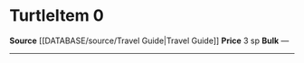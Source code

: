 ﻿---
id: '1696'
item_category: Animals and Gear
item_subcategory: Animals
level: '0'
name: Turtle
price: 3 sp
rarity: Common
source: '[[DATABASE/source/Travel Guide|Travel Guide]]'
subcategory: animalgear
type: Item

---
# Turtle<span class="item-type">Item 0</span>

**Source** [[DATABASE/source/Travel Guide|Travel Guide]]
**Price** 3 sp
**Bulk** —

---